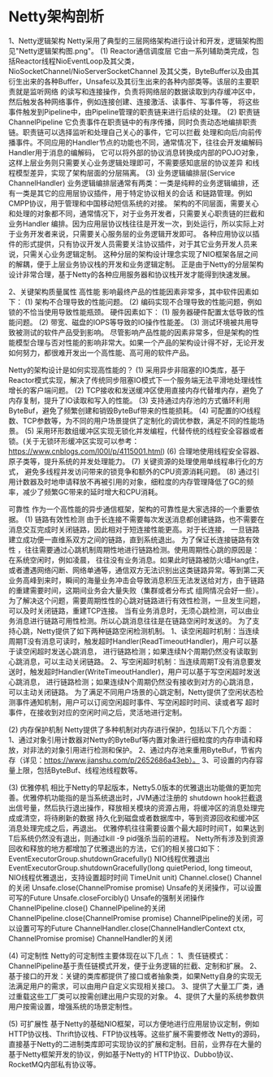 # Netty架构剖析

1、Netty逻辑架构
   Netty采用了典型的三层网络架构进行设计和开发，逻辑架构图见"Netty逻辑架构图.png"。
(1) Reactor通信调度层
    它由一系列辅助类完成，包括Reactor线程NioEventLoop及其父类，NioSocketChannel/NioServerSocketChannel
及其父类，ByteBuffer以及由其衍生出来的各种Buffer，Unsafe以及其衍生出来的各种内部类等。该层的主要职责就是监听网络
的读写和连接操作，负责将网络层的数据读取到内存缓冲区中，然后触发各种网络事件，例如连接创建、连接激活、读事件、写事件等，
将这些事件触发到Pipeline中，由Pipeline管理的职责链来进行后续的处理。
(2) 职责链ChannelPipeline
    它负责事件在职责链中的有序传播，同时负责动态地编排职责链。职责链可以选择监听和处理自己关心的事件，它可以拦截
处理和向后/向前传播事件。不同应用的Handler节点的功能也不同，通常情况下，往往会开发编解码Handler用于消息的编解码，
它可以将外部的协议消息转换成内部的POJO对象，这样上层业务则只需要关心业务逻辑处理即可，不需要感知底层的协议差异
和线程模型差异，实现了架构层面的分层隔离。
(3) 业务逻辑编排层(Service ChannelHandler)
    业务逻辑编排层通常有两类：一类是纯粹的业务逻辑编排，还有一类是其它的应用层协议插件，用于特定协议相关的会话
和链路管理。例如CMPP协议，用于管理和中国移动短信系统的对接。
    架构的不同层面，需要关心和处理的对象都不同，通常情况下，对于业务开发者，只需要关心职责链的拦截和业务Handler
编排。因为应用层协议栈往往是开发一次，到处运行，所以实际上对于业务开发者来说，只需要关心服务层的业务逻辑开发即可。
各种应用协议以插件的形式提供，只有协议开发人员需要关注协议插件，对于其它业务开发人员来说，只需关心业务逻辑定制。
这种分层的架构设计理念实现了NIO框架各层之间的解耦，便于上层业务协议栈的开发和业务逻辑定制。
正是由于Netty的分层架构设计非常合理，基于Netty的各种应用服务器和协议栈开发才能得到快速发展。

2、关键架构质量属性
   高性能
   影响最终产品的性能因素非常多，其中软件因素如下：
   (1) 架构不合理导致的性能问题。
   (2) 编码实现不合理导致的性能问题，例如锁的不恰当使用导致性能瓶颈。
   硬件因素如下：
   (1) 服务器硬件配置太低导致的性能问题。
   (2) 带宽、磁盘的IOPS等导致的IO操作性能差。
   (3) 测试环境被共用导致被测试的软件产品受到影响。
   尽管影响产品性能的因素非常多，但是架构的性能模型合理与否对性能的影响非常大。如果一个产品的架构设计得不好，无论开发
   如何努力，都很难开发出一个高性能、高可用的软件产品。
   
   Netty的架构设计是如何实现高性能的？
   (1) 采用异步非阻塞的IO类库，基于Reactor模式实现，解决了传统同步阻塞IO模式下一个服务端无法平滑地处理线性增长的客户端问题。
   (2) TCP接收和发送缓冲区使用直接内存代替堆内存，避免了内存复制，提升了IO读取和写入的性能。
   (3) 支持通过内存池的方式循环利用ByteBuf，避免了频繁创建和销毁ByteBuf带来的性能损耗。
   (4) 可配置的IO线程数、TCP参数等，为不同的用户场景提供了定制化的调优参数，满足不同的性能场景。
   (5) 采用环形数组缓冲区实现无锁化并发编程，代替传统的线程安全容器或者锁。(关于无锁环形缓冲区实现可以参考：
   https://www.cnblogs.com/l00l/p/4115001.html)
   (6) 合理地使用线程安全容器、原子类等，提升系统的并发处理能力。
   (7) 关键资源的处理使用单线程串行化的方式， 避免多线程并发访问带来的锁竞争和额外的CPU资源消耗问题。
   (8) 通过引用计数器及时地申请释放不再被引用的对象，细粒度的内存管理降低了GC的频率，减少了频繁GC带来的延时增大和CPU消耗。
   
   可靠性
   作为一个高性能的异步通信框架，架构的可靠性是大家选择的一个重要依据。
   (1) 链路有效性检测
   由于长连接不需要每次发送消息都创建链路，也不需要在消息交互完成时关闭链路，因此相对于短连接性能更高。对于长连接，
一旦链路建立成功便一直维系双方之间的链路，直到系统退出。
   为了保证长连接链路有效性 ，往往需要通过心跳机制周期性地进行链路检测。使用周期性心跳的原因是：在系统空闲时，例如凌晨，
往往没有业务消息。如果此时链路被防火墙Hang住，或者遭遇网络闪断、网络单通等，通信双方无法识别出这类链路异常。等到第二天
业务高峰到来时，瞬间的海量业务冲击会导致消息积压无法发送给对方，由于链路的重建需要时间，这期间业务会大量失败（集群或者分布式
组网情况会好一些）。为了解决这个问题，需要周期性性的心跳对链路进行有效性检测，一旦发生问题，可以及时关闭链路，重建TCP连接。
   当有业务消息时，无须心跳检测，可以由业务消息进行链路可用性检测。所以心跳消息往往是在链路空闲时发送的。
   为了支持心跳，Netty提供了如下两种链路空闲检测机制。
   1、读空闲超时机制：当连续周期T没有消息可读时，触发超时Handler(ReadTimeoutHandler)，用户可以基于读空闲超时发送心跳消息，
   进行链路检测；如果连续N个周期仍然没有读取到心跳消息，可以主动关闭链路。
   2、写空闲超时机制：当连续周期T没有消息要发送时，触发超时Handler(WriteTimeoutHandler)，用户可以基于写空闲超时发送心跳消息，
进行链路检测；如果连续N个周期仍然没有接收到对方的心跳消息，可以主动关闭链路。
   为了满足不同用户场景的心跳定制，Netty提供了空闲状态检测事件通知机制，用户可以订阅空闲超时事件、写空闲超时时间、读或者写
超时事件，在接收到对应的空闲时间之后，灵活地进行定制。
   
   (2) 内存保护机制
   Netty提供了多种机制对内存进行保护，包括以下几个方面：
   1、通过对象引用计数器对Netty的ByteBuf等内置对象进行细粒度的内存申请和释放，对非法的对象引用进行检测和保护。
   2、通过内存池来重用ByteBuf，节省内存（详见：https://www.jianshu.com/p/2652686a43eb）。
   3、可设置的内存容量上限，包括ByteBuf、线程池线程数等。
   
   (3) 优雅停机
   相比于Netty的早起版本，Netty5.0版本的优雅退出功能做的更加完善。优雅停机功能指的是当系统退出时，JVM通过注册的
shutdown hook拦截退出信号量，然后执行退出操作，释放相关模块的资源占用，将缓冲区的消息处理完成或清空，将待刷新的数据
持久化到磁盘或者数据库中，等到资源回收和缓冲区消息处理完成之后，再退出。
   优雅停机往往需要设置个最大超时时间T，如果达到T后系统仍然没有退出，则通过kill -9 pid强杀当前的进程。
   Netty所有涉及到资源回收和释放的地方都增加了优雅退出的方法，它们的相关接口如下：
   EventExecutorGroup.shutdownGracefully()                                  NIO线程优雅退出
   EventExecutorGroup.shutdownGracefully(long quietPeriod, long timeout,    NIO线程优雅退出，支持设置超时时间
   TimeUnit unit)
   Channel.close()                                                          Channel的关闭
   Unsafe.close(ChannelPromise promise)                                     Unsafe的关闭操作，可以设置可写的Future
   Unsafe.closeForcibly()                                                   Unsafe的强制关闭操作
   ChannelPipeline.close()                                                  ChannelPipeline的关闭
   ChannelPipeline.close(ChannelPromise promise)                            ChannelPipeline的关闭，可以设置可写的Future
   ChannelHandler.close(ChannelHandlerContext ctx, ChannelPromise promise)  ChannelHandler的关闭
   
   (4) 可定制性
   Netty的可定制性主要体现在以下几点：
   1、责任链模式：ChannelPipeline基于责任链模式开发，便于业务逻辑的拦截、定制和扩展。
   2、基于接口的开发：关键的类库都提供了接口或者抽象类，如果Netty自身的实现无法满足用户的需求，可以由用户自定义实现相关接口。
   3、提供了大量工厂类，通过重载这些工厂类可以按需创建出用户实现的对象。
   4、提供了大量的系统参数供用户按需设置，增强系统的场景定制性。
   
   (5) 可扩展性
   基于Netty的基础NIO框架，可以方便地进行应用层协议定制，例如HTTP协议栈、Thrift协议栈、FTP协议栈等。这些扩展不需要修改
Netty的源码，直接基于Netty的二进制类库即可实现协议的扩展和定制。目前，业界存在大量的基于Netty框架开发的协议，例如基于Netty的
HTTP协议、Dubbo协议、RocketMQ内部私有协议等。
   
   